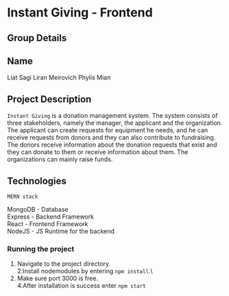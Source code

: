 # Instant Giving - Frontend

## Group Details

 Name     
 ------------- 
 Liat Sagi 
 Liran Meirovich 
 Phylis Mian


## Project Description

`Instant Giving` is a donation management system. The system consists of three stakeholders, namely the manager, the applicant and the organization. The applicant can create requests for equipment he needs, and he can receive requests from donors and they can also contribute to fundraising. The donors receive information about the donation requests that exist and they can donate to them or receive information about them. The organizations can mainly raise funds.

## Technologies
`MERN stack`

MongoDB - Database\
Express - Backend Framework\
React  - Frontend Framework\
NodeJS - JS Runtime for the backend


### Running the project

1. Navigate to the project directory.\
2.Install nodemodules by entering `npm install`.\
3. Make sure port 3000 is free.\
4.After installation is success enter `npm start`



